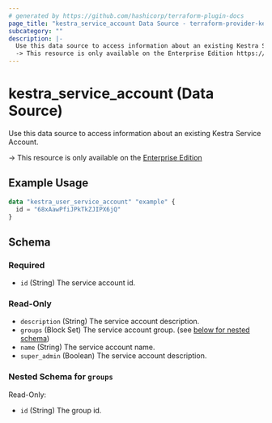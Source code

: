 ```yaml
---
# generated by https://github.com/hashicorp/terraform-plugin-docs
page_title: "kestra_service_account Data Source - terraform-provider-kestra"
subcategory: ""
description: |-
  Use this data source to access information about an existing Kestra Service Account.
  -> This resource is only available on the Enterprise Edition https://kestra.io/enterprise
---
```


# kestra_service_account (Data Source)

Use this data source to access information about an existing Kestra Service Account.

-> This resource is only available on the [Enterprise Edition](https://kestra.io/enterprise)

## Example Usage

```terraform
data "kestra_user_service_account" "example" {
  id = "68xAawPfiJPkTkZJIPX6jQ"
}
```

<!-- schema generated by tfplugindocs -->
## Schema

### Required

- `id` (String) The service account id.

### Read-Only

- `description` (String) The service account description.
- `groups` (Block Set) The service account group. (see [below for nested schema](#nestedblock--groups))
- `name` (String) The service account name.
- `super_admin` (Boolean) The service account description.

<a id="nestedblock--groups"></a>
### Nested Schema for `groups`

Read-Only:

- `id` (String) The group id.
